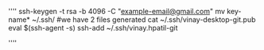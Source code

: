 
''''
ssh-keygen -t rsa -b 4096 -C "example-email@gmail.com"
mv key-name* ~/.ssh/
#we have 2 files generated 
cat ~/.ssh/vinay-desktop-git.pub
eval $(ssh-agent -s)
ssh-add ~/.ssh/vinay.hpatil-git

''''
